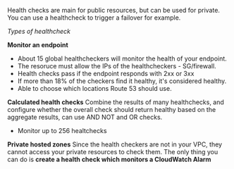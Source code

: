 Health checks are main for public resources, but can be used for private.
You can use a healthcheck to trigger a failover for example.

*Types of healthcheck*

**Monitor an endpoint**
- About 15 global healthcheckers will monitor the health of your endpoint.
- The resoruce must allow the IPs of the healthcheckers - SG/firewall.
- Health checks pass if the endpoint responds with 2xx or 3xx
- If more than 18% of the checkers find it healthy, it's considered healthy.
- Able to choose which locations Route 53 should use.

**Calculated health checks**
Combine the results of many healthchecks, and configure whether the overall check should return healthy based on the aggregate results, can use AND NOT and OR checks.
- Monitor up to 256 healtchecks

**Private hosted zones**
Since the health checkers are not in your VPC, they cannot access your private resources to check them.
The only thing you can do is **create a health check which monitors a CloudWatch Alarm**


